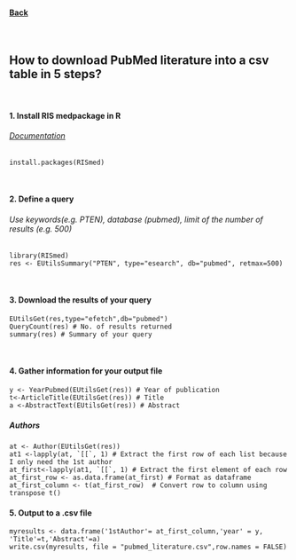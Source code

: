 
####  [Back](https://dujm.github.io/pages/datascience.html)

<br>

## How to download PubMed literature into a csv table in 5 steps?

<br>

#### 1. Install RIS medpackage in R
###### [Documentation](https://cran.r-project.org/web/packages/RISmed/index.html)
    install.packages(RISmed)
<br>

#### 2. Define a query
###### Use keywords(e.g. PTEN), database (pubmed), limit of the number of results (e.g. 500)
    library(RISmed)
    res <- EUtilsSummary("PTEN", type="esearch", db="pubmed", retmax=500)
<br>

#### 3. Download the results of your query
    EUtilsGet(res,type="efetch",db="pubmed")
    QueryCount(res) # No. of results returned
    summary(res) # Summary of your query
<br>  

#### 4. Gather information for your output file
    y <- YearPubmed(EUtilsGet(res)) # Year of publication
    t<-ArticleTitle(EUtilsGet(res)) # Title
    a <-AbstractText(EUtilsGet(res)) # Abstract
  
##### Authors
    at <- Author(EUtilsGet(res))
    at1 <-lapply(at, `[[`, 1) # Extract the first row of each list because I only need the 1st author
    at_first<-lapply(at1, `[[`, 1) # Extract the first element of each row
    at_first_row <- as.data.frame(at_first) # Format as dataframe
    at_first_column <- t(at_first_row)  # Convert row to column using transpose t()  
 

#### 5. Output to a .csv file     
    myresults <- data.frame('1stAuthor'= at_first_column,'year' = y, 'Title'=t,'Abstract'=a)  
    write.csv(myresults, file = "pubmed_literature.csv",row.names = FALSE)  
